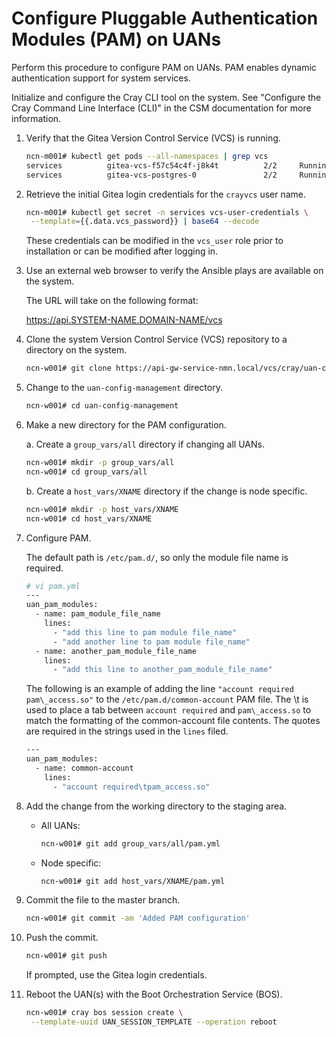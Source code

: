 
# Configure Pluggable Authentication Modules \(PAM\) on UANs

Perform this procedure to configure PAM on UANs. PAM enables dynamic authentication support for system services.

Initialize and configure the Cray CLI tool on the system. See "Configure the Cray Command Line Interface \(CLI\)" in the CSM documentation for more information.

1. Verify that the Gitea Version Control Service \(VCS\) is running.

    ```bash
    ncn-m001# kubectl get pods --all-namespaces | grep vcs
    services          gitea-vcs-f57c54c4f-j8k4t          2/2     Running             1          11d
    services          gitea-vcs-postgres-0               2/2     Running             0          11d
    ```

2. Retrieve the initial Gitea login credentials for the `crayvcs` user name.

    ```bash
    ncn-m001# kubectl get secret -n services vcs-user-credentials \
     --template={{.data.vcs_password}} | base64 --decode
    ```

    These credentials can be modified in the `vcs_user` role prior to installation or can be modified after logging in.

3. Use an external web browser to verify the Ansible plays are available on the system.

    The URL will take on the following format:

    https://api.SYSTEM-NAME.DOMAIN-NAME/vcs


4. Clone the system Version Control Service \(VCS\) repository to a directory on the system.

    ```bash
    ncn-w001# git clone https://api-gw-service-nmn.local/vcs/cray/uan-config-management.git
    ```

5. Change to the `uan-config-management` directory.

    ```bash
    ncn-w001# cd uan-config-management
    ```

6. Make a new directory for the PAM configuration.

    a. Create a `group_vars/all` directory if changing all UANs.

    ```bash
    ncn-w001# mkdir -p group_vars/all
    ncn-w001# cd group_vars/all
    ```

    b. Create a `host_vars/XNAME` directory if the change is node specific.

    ```bash
    ncn-w001# mkdir -p host_vars/XNAME
    ncn-w001# cd host_vars/XNAME
    ```

7. Configure PAM.

    The default path is `/etc/pam.d/`, so only the module file name is required.

    ```bash
    # vi pam.yml
    ---
    uan_pam_modules:
      - name: pam_module_file_name
        lines:
          - "add this line to pam module file_name" 
          - "add another line to pam module file_name"  
      - name: another_pam_module_file_name    
        lines:    
          - "add this line to another_pam_module_file_name"
    ```

    The following is an example of adding the line `"account required pam\_access.so"` to the `/etc/pam.d/common-account` PAM file. The \\t is used to place a tab between `account required` and `pam\_access.so` to match the formatting of the common-account file contents. The quotes are required in the strings used in the `lines` filed.

    ```bash
    ---
    uan_pam_modules:
      - name: common-account
        lines:
          - "account required\tpam_access.so" 
    ```

8. Add the change from the working directory to the staging area.

    - All UANs:

        ```bash
        ncn-w001# git add group_vars/all/pam.yml
        ```

    - Node specific:

        ```bash
        ncn-w001# git add host_vars/XNAME/pam.yml
        ```

9. Commit the file to the master branch.

    ```bash
    ncn-w001# git commit -am 'Added PAM configuration'
    ```

10. Push the commit.

    ```bash
    ncn-w001# git push
    ```

    If prompted, use the Gitea login credentials.

11. Reboot the UAN\(s\) with the Boot Orchestration Service \(BOS\).

    ```bash
    ncn-w001# cray bos session create \
     --template-uuid UAN_SESSION_TEMPLATE --operation reboot
    ```

